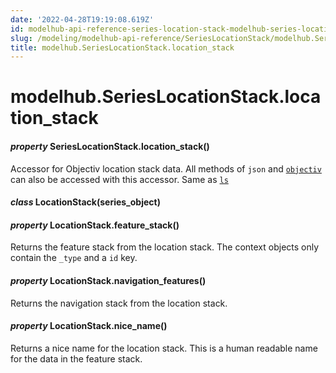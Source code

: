 ```yaml
---
date: '2022-04-28T19:19:08.619Z'
id: modelhub-api-reference-series-location-stack-modelhub-series-location-stack-location-stack
slug: /modeling/modelhub-api-reference/SeriesLocationStack/modelhub.SeriesLocationStack.location-stack/
title: modelhub.SeriesLocationStack.location_stack
---
```


# modelhub.SeriesLocationStack.location_stack


#### _property_ SeriesLocationStack.location_stack()
Accessor for Objectiv location stack data. All methods of `json` and [`objectiv`](/docs/modeling/modelhub-api-reference/SeriesLocationStack/modelhub.SeriesLocationStack.objectiv/#modelhub.SeriesLocationStack.objectiv)
can also be accessed with this accessor. Same as [`ls`](/docs/modeling/modelhub-api-reference/SeriesLocationStack/modelhub.SeriesLocationStack.ls/#modelhub.SeriesLocationStack.ls)


#### _class_ LocationStack(series_object)
<!-- !! processed by numpydoc !! -->

#### _property_ LocationStack.feature_stack()
Returns the feature stack from the location stack. The context objects only contain the `_type`
and a `id` key.

<!-- !! processed by numpydoc !! -->

#### _property_ LocationStack.navigation_features()
Returns the navigation stack from the location stack.

<!-- !! processed by numpydoc !! -->

#### _property_ LocationStack.nice_name()
Returns a nice name for the location stack. This is a human readable name for the data in the
feature stack.

<!-- !! processed by numpydoc !! -->
<!-- !! processed by numpydoc !! -->
